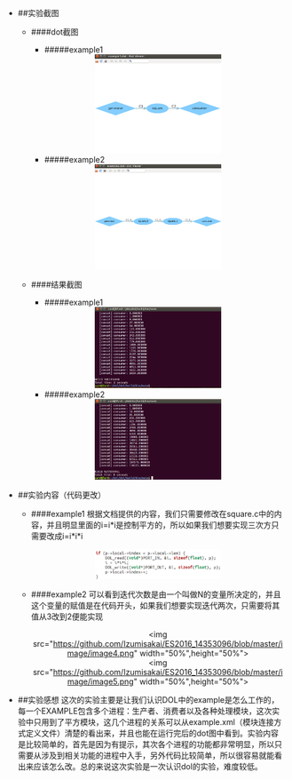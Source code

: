 - ##实验截图

	- ####dot截图
	
		- #####example1
		<div align="center"><img src="https://github.com/Izumisakai/ES2016_14353096/blob/master/image/dot1.png" width="50%",height="50%"></div>
			
		- #####example2
		<div align="center"><img src="https://github.com/Izumisakai/ES2016_14353096/blob/master/image/dot2.png" width="50%",height="50%"></div>
			
	- ####结果截图
	
		- #####example1
		<div align="center"><img src="https://github.com/Izumisakai/ES2016_14353096/blob/master/image/image1.png" width="50%",height="50%"></div>
			
		- #####example2
		<div align="center"><img src="https://github.com/Izumisakai/ES2016_14353096/blob/master/image/image2.png" width="50%",height="50%"></div>
			
- ##实验内容（代码更改）

	- ####example1
		根据文档提供的内容，我们只需要修改在square.c中的内容，并且明显里面的i=i&#42;i是控制平方的，所以如果我们想要实现三次方只需要改成i=i&#42;i&#42;i
		<div align="center"><img src="https://github.com/Izumisakai/ES2016_14353096/blob/master/image/image3.png" width="50%",height="50%"></div>
		
	- ####example2
		可以看到迭代次数是由一个叫做N的变量所决定的，并且这个变量的赋值是在代码开头，如果我们想要实现迭代两次，只需要将其值从3改到2便能实现
			<div align="center"><img src="https://github.com/Izumisakai/ES2016_14353096/blob/master/image/image4.png" width="50%",height="50%"></div>
			<div align="center"><img src="https://github.com/Izumisakai/ES2016_14353096/blob/master/image/image5.png" width="50%",height="50%"></div>
		
- ##实验感想
	这次的实验主要是让我们认识DOL中的example是怎么工作的，每一个EXAMPLE包含多个进程：生产者、消费者以及各种处理模块，这次实验中只用到了平方模块，这几个进程的关系可以从example.xml（模块连接方式定义文件）清楚的看出来，并且也能在运行完后的dot图中看到。实验内容是比较简单的，首先是因为有提示，其次各个进程的功能都非常明显，所以只需要从涉及到相关功能的进程中入手，另外代码比较简单，所以很容易就能看出来应该怎么改。总的来说这次实验是一次认识dol的实验，难度较低。

